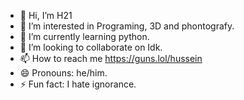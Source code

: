 - 👋 Hi, I’m H21
- 👀 I’m interested in Programing, 3D and phontografy.  
- 🌱 I’m currently learning python.
- 💞️ I’m looking to collaborate on Idk.
- 📫 How to reach me https://guns.lol/hussein
- 😄 Pronouns: he/him.
- ⚡ Fun fact: I hate ignorance.

<!---
hcrash/hcrash is a ✨ special ✨ repository because its `README.md` (this file) appears on your GitHub profile.
You can click the Preview link to take a look at your changes.
--->

